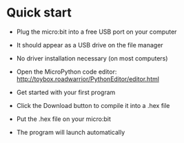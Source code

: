 # Quick start

* Plug the micro:bit into a free USB port on your computer
* It should appear as a USB drive on the file manager
* No driver installation necessary (on most computers)

* Open the MicroPython code editor:
  <http://toybox.roadwarrior/PythonEditor/editor.html>

* Get started with your first program
* Click the Download button to compile it into a .hex file
* Put the .hex file on your micro:bit
* The program will launch automatically
